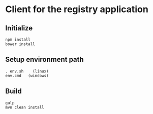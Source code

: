 # Client for the registry application

## Initialize
    npm install
    bower install

## Setup environment path
    . env.sh    (linux)
    env.cmd   (windows)

## Build
    gulp
    mvn clean install
